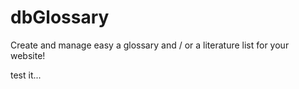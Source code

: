 dbGlossary
==========

Create and manage easy a glossary and / or a literature list for your website!

test it...